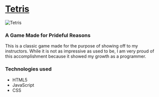# [Tetris](https://dmerritt001-tetris.netlify.app/)
![Tetris](https://github.com/danielmerritt001/Tetris-browser-game/assets/121991938/685d0a95-9de7-4685-b825-0626de5b2fdb)
### A Game Made for Prideful Reasons
This is a classic game made for the purpose of showing off to my instructors. While it is not as impressive as used to be, I am very proud of this accomplishment because it showed my growth as a programmer.

### Technologies used
- HTML5
- JavaScript
- CSS

